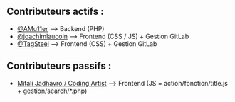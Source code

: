 ## Contributeurs actifs :

- [@AMu11er](https://gitlab.com/MythUp3)  -->  Backend (PHP)
- [@joachimlaucoin](https://gitlab.com/joacksleloupgit)  -->  Frontend (CSS / JS) + Gestion GitLab 
- [@TagSteel](https://gitlab.com/TagSteel)  -->  Frontend (CSS) + Gestion GitLab

## Contributeurs passifs :

- [Mitali Jadhavro  / Coding Artist](https://codingartistweb.com/)  -->  Frontend (JS = action/fonction/title.js +
gestion/search/*.php) 




